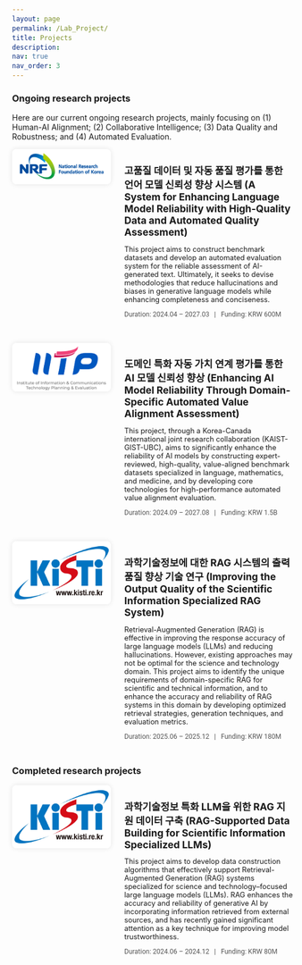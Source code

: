 ```yaml
---
layout: page
permalink: /Lab_Project/
title: Projects
description: 
nav: true
nav_order: 3
---
```


<style>
.project-block {
  display: flex;
  flex-direction: row;
  align-items: flex-start;
  gap: 1.5rem;
  margin-bottom: 2rem;
  flex-wrap: wrap;
}

.project-block .img-col {
  flex: 1 1 35%;
  max-width: 300px;
}

.project-block .text-col {
  flex: 1 1 60%;
}

.project-block img {
  width: 100%;
  height: auto;
  border-radius: 8px;
  box-shadow: 0 0 10px rgba(0,0,0,0.1);
}

/* 모바일: 이미지 위, 텍스트 아래 */
@media (max-width: 768px) {
  .project-block {
    flex-direction: column;
  }

  .project-block .img-col,
  .project-block .text-col {
    flex: 1 1 100%;
    max-width: 100%;
  }
}
</style>

### Ongoing research projects 

Here are our current ongoing research projects, mainly focusing on (1) Human-AI Alignment; (2) Collaborative Intelligence; (3) Data Quality and Robustness; and (4) Automated Evaluation.

<div class="project-block">
  <div class="img-col">
    <img src="/assets/img/nrf-logo.png" alt="Project 1">
  </div>
  <div class="text-col">
    <h3 style="font-size: 1.1rem; margin-bottom: 0.5rem;">
      고품질 데이터 및 자동 품질 평가를 통한 언어 모델 신뢰성 향상 시스템 (A System for Enhancing Language Model Reliability with High-Quality Data and Automated Quality Assessment)
    </h3>
    <p style="font-size: 0.8rem; margin-bottom: 0.5rem;">
      This project aims to construct benchmark datasets and develop an automated evaluation system for the reliable assessment of AI-generated text. Ultimately, it seeks to devise methodologies that reduce hallucinations and biases in generative language models while enhancing completeness and conciseness.
    </p>
    <p style="font-size: 0.75rem; font-family: 'Roboto', monospace; color: #555;">
      Duration: 2024.04 – 2027.03 &nbsp;&nbsp;|&nbsp;&nbsp; Funding: KRW 600M
    </p>
  </div>
</div>

<div class="project-block">
  <div class="img-col">
    <img src="/assets/img/iitp-logo.png" alt="Project 2">
  </div>
  <div class="text-col">
    <h3 style="font-size: 1.1rem; margin-bottom: 0.5rem;">
      도메인 특화 자동 가치 연계 평가를 통한 AI 모델 신뢰성 향상 (Enhancing AI Model Reliability Through Domain-Specific Automated Value Alignment Assessment)
    </h3>
    <p style="font-size: 0.8rem; margin-bottom: 0.5rem;">
      This project, through a Korea-Canada international joint research collaboration (KAIST-GIST-UBC), aims to significantly enhance the reliability of AI models by constructing expert-reviewed, high-quality, value-aligned benchmark datasets specialized in language, mathematics, and medicine, and by developing core technologies for high-performance automated value alignment evaluation.
    </p>
    <p style="font-size: 0.75rem; font-family: 'Roboto', monospace; color: #555;">
      Duration: 2024.09 – 2027.08 &nbsp;&nbsp;|&nbsp;&nbsp; Funding: KRW 1.5B
    </p>
  </div>
</div>

<div class="project-block">
  <div class="img-col">
    <img src="/assets/img/kisti-logo.png" alt="Project 3">
  </div>
  <div class="text-col">
    <h3 style="font-size: 1.1rem; margin-bottom: 0.5rem;">
      과학기술정보에 대한 RAG 시스템의 출력 품질 향상 기술 연구 (Improving the Output Quality of the Scientific Information Specialized RAG System)
    </h3>
    <p style="font-size: 0.8rem; margin-bottom: 0.5rem;">
      Retrieval-Augmented Generation (RAG) is effective in improving the response accuracy of large language models (LLMs) and reducing hallucinations. However, existing approaches may not be optimal for the science and technology domain. This project aims to identify the unique requirements of domain-specific RAG for scientific and technical information, and to enhance the accuracy and reliability of RAG systems in this domain by developing optimized retrieval strategies, generation techniques, and evaluation metrics.
    </p>
    <p style="font-size: 0.75rem; font-family: 'Roboto', monospace; color: #555;">
      Duration: 2025.06 – 2025.12 &nbsp;&nbsp;|&nbsp;&nbsp; Funding: KRW 180M
    </p>
  </div>
</div>

### Completed research projects 

<div class="project-block">
  <div class="img-col">
    <img src="/assets/img/kisti-logo.png" alt="Project 4">
  </div>
  <div class="text-col">
    <h3 style="font-size: 1.1rem; margin-bottom: 0.5rem;">
      과학기술정보 특화 LLM을 위한 RAG 지원 데이터 구축 (RAG-Supported Data Building for Scientific Information Specialized LLMs)
    </h3>
    <p style="font-size: 0.8rem; margin-bottom: 0.5rem;">
      This project aims to develop data construction algorithms that effectively support Retrieval-Augmented Generation (RAG) systems specialized for science and technology–focused large language models (LLMs). RAG enhances the accuracy and reliability of generative AI by incorporating information retrieved from external sources, and has recently gained significant attention as a key technique for improving model trustworthiness.
    </p>
    <p style="font-size: 0.75rem; font-family: 'Roboto', monospace; color: #555;">
      Duration: 2024.06 – 2024.12 &nbsp;&nbsp;|&nbsp;&nbsp; Funding: KRW 80M
    </p>
  </div>
</div>
